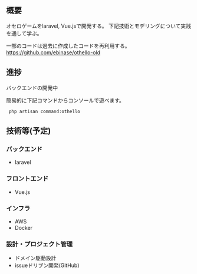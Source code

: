 ## 概要
オセロゲームをlaravel, Vue.jsで開発する。
下記技術とモデリングについて実践を通して学ぶ。

一部のコードは過去に作成したコードを再利用する。
https://github.com/ebinase/othello-old

## 進捗
バックエンドの開発中

簡易的に下記コマンドからコンソールで遊べます。

`` php artisan command:othello``

## 技術等(予定)
### バックエンド
* laravel

### フロントエンド
* Vue.js

### インフラ
* AWS
* Docker

### 設計・プロジェクト管理
* ドメイン駆動設計
* issueドリブン開発(GitHub)
